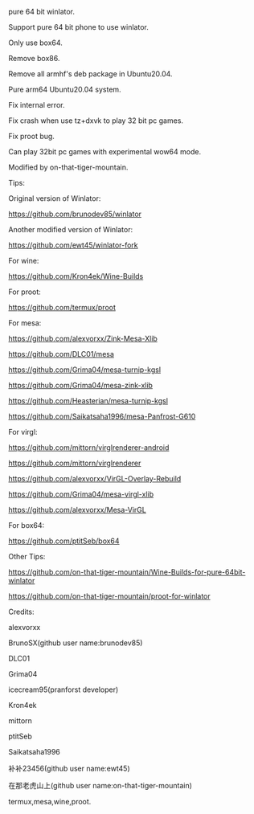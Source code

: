 pure 64 bit winlator.

Support pure 64 bit phone to use winlator.

Only use box64.

Remove box86.

Remove all armhf's deb package in Ubuntu20.04.

Pure arm64 Ubuntu20.04 system.

Fix internal error.

Fix crash when use tz+dxvk to play 32 bit pc games.

Fix proot bug.

Can play 32bit pc games with experimental wow64 mode.

Modified by on-that-tiger-mountain.

Tips:

Original version of Winlator:

https://github.com/brunodev85/winlator

Another modified version of Winlator:

https://github.com/ewt45/winlator-fork

For wine:

https://github.com/Kron4ek/Wine-Builds

For proot:

https://github.com/termux/proot

For mesa:

https://github.com/alexvorxx/Zink-Mesa-Xlib

https://github.com/DLC01/mesa

https://github.com/Grima04/mesa-turnip-kgsl

https://github.com/Grima04/mesa-zink-xlib

https://github.com/Heasterian/mesa-turnip-kgsl

https://github.com/Saikatsaha1996/mesa-Panfrost-G610

For virgl:

https://github.com/mittorn/virglrenderer-android

https://github.com/mittorn/virglrenderer

https://github.com/alexvorxx/VirGL-Overlay-Rebuild

https://github.com/Grima04/mesa-virgl-xlib

https://github.com/alexvorxx/Mesa-VirGL

For box64:

https://github.com/ptitSeb/box64


Other Tips:

https://github.com/on-that-tiger-mountain/Wine-Builds-for-pure-64bit-winlator

https://github.com/on-that-tiger-mountain/proot-for-winlator

Credits:

alexvorxx

BrunoSX(github user name:brunodev85)

DLC01

Grima04

icecream95(pranforst developer)

Kron4ek

mittorn

ptitSeb

Saikatsaha1996

补补23456(github user name:ewt45)

在那老虎山上(github user name:on-that-tiger-mountain)

termux,mesa,wine,proot.